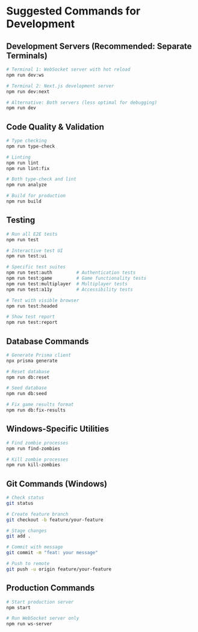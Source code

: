 # Suggested Commands for Development

## Development Servers (Recommended: Separate Terminals)
```bash
# Terminal 1: WebSocket server with hot reload
npm run dev:ws

# Terminal 2: Next.js development server
npm run dev:next

# Alternative: Both servers (less optimal for debugging)
npm run dev
```

## Code Quality & Validation
```bash
# Type checking
npm run type-check

# Linting
npm run lint
npm run lint:fix

# Both type-check and lint
npm run analyze

# Build for production
npm run build
```

## Testing
```bash
# Run all E2E tests
npm run test

# Interactive test UI
npm run test:ui

# Specific test suites
npm run test:auth         # Authentication tests
npm run test:game         # Game functionality tests
npm run test:multiplayer  # Multiplayer tests
npm run test:a11y         # Accessibility tests

# Test with visible browser
npm run test:headed

# Show test report
npm run test:report
```

## Database Commands
```bash
# Generate Prisma client
npx prisma generate

# Reset database
npm run db:reset

# Seed database
npm run db:seed

# Fix game results format
npm run db:fix-results
```

## Windows-Specific Utilities
```bash
# Find zombie processes
npm run find-zombies

# Kill zombie processes
npm run kill-zombies
```

## Git Commands (Windows)
```bash
# Check status
git status

# Create feature branch
git checkout -b feature/your-feature

# Stage changes
git add .

# Commit with message
git commit -m "feat: your message"

# Push to remote
git push -u origin feature/your-feature
```

## Production Commands
```bash
# Start production server
npm start

# Run WebSocket server only
npm run ws-server
```